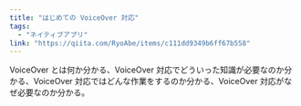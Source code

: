 ```yaml
---
title: "はじめての VoiceOver 対応"
tags:
  - "ネイティブアプリ"
link: "https://qiita.com/RyoAbe/items/c111dd9349b6ff67b558"
---
```


VoiceOver とは何か分かる、VoiceOver 対応でどういった知識が必要なのか分かる、VoiceOver 対応ではどんな作業をするのか分かる、VoiceOver 対応がなぜ必要なのか分かる。
